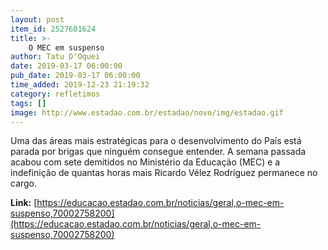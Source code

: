 ```yaml
---
layout: post
item_id: 2527601624
title: >-
    O MEC em suspenso
author: Tatu D'Oquei
date: 2019-03-17 06:00:00
pub_date: 2019-03-17 06:00:00
time_added: 2019-12-23 21:19:32
category: refletimos
tags: []
image: http://www.estadao.com.br/estadao/novo/img/estadao.gif
---
```


Uma das áreas mais estratégicas para o desenvolvimento do País está parada por brigas que ninguém consegue entender. A semana passada acabou com sete demitidos no Ministério da Educação (MEC) e a indefinição de quantas horas mais Ricardo Vélez Rodríguez permanece no cargo.

**Link:** [https://educacao.estadao.com.br/noticias/geral,o-mec-em-suspenso,70002758200](https://educacao.estadao.com.br/noticias/geral,o-mec-em-suspenso,70002758200)

